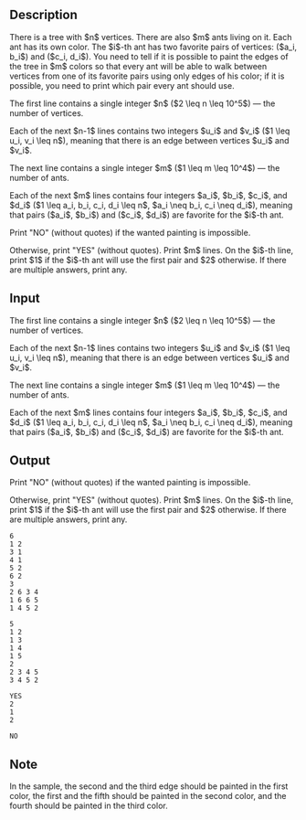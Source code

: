 ## Description

<div><p>There is a tree with $n$ vertices. There are also $m$ ants living on it. Each ant has its own color. The $i$-th ant has two favorite pairs of vertices: ($a_i, b_i$) and ($c_i, d_i$). You need to tell if it is possible to paint the edges of the tree in $m$ colors so that every ant will be able to walk between vertices from one of its favorite pairs using only edges of his color; if it is possible, you need to print which pair every ant should use.</p></div><div class="input-specification"><p>The first line contains a single integer $n$ ($2 \leq n \leq 10^5$)&nbsp;— the number of vertices.</p><p>Each of the next $n-1$ lines contains two integers $u_i$ and $v_i$ ($1 \leq u_i, v_i \leq n$), meaning that there is an edge between vertices $u_i$ and $v_i$.</p><p>The next line contains a single integer $m$ ($1 \leq m \leq 10^4$)&nbsp;— the number of ants.</p><p>Each of the next $m$ lines contains four integers $a_i$, $b_i$, $c_i$, and $d_i$ ($1 \leq a_i, b_i, c_i, d_i \leq n$, $a_i \neq b_i, c_i \neq d_i$), meaning that pairs ($a_i$, $b_i$) and ($c_i$, $d_i$) are favorite for the $i$-th ant.</p></div><div class="output-specification"><p>Print "<span class="tex-font-style-tt">NO</span>" (without quotes) if the wanted painting is impossible.</p><p>Otherwise, print "<span class="tex-font-style-tt">YES</span>" (without quotes). Print $m$ lines. On the $i$-th line, print $1$ if the $i$-th ant will use the first pair and $2$ otherwise. If there are multiple answers, print any.</p></div>

## Input

<p>The first line contains a single integer $n$ ($2 \leq n \leq 10^5$)&nbsp;— the number of vertices.</p><p>Each of the next $n-1$ lines contains two integers $u_i$ and $v_i$ ($1 \leq u_i, v_i \leq n$), meaning that there is an edge between vertices $u_i$ and $v_i$.</p><p>The next line contains a single integer $m$ ($1 \leq m \leq 10^4$)&nbsp;— the number of ants.</p><p>Each of the next $m$ lines contains four integers $a_i$, $b_i$, $c_i$, and $d_i$ ($1 \leq a_i, b_i, c_i, d_i \leq n$, $a_i \neq b_i, c_i \neq d_i$), meaning that pairs ($a_i$, $b_i$) and ($c_i$, $d_i$) are favorite for the $i$-th ant.</p>

## Output

<p>Print "<span class="tex-font-style-tt">NO</span>" (without quotes) if the wanted painting is impossible.</p><p>Otherwise, print "<span class="tex-font-style-tt">YES</span>" (without quotes). Print $m$ lines. On the $i$-th line, print $1$ if the $i$-th ant will use the first pair and $2$ otherwise. If there are multiple answers, print any.</p>





```input1
6
1 2
3 1
4 1
5 2
6 2
3
2 6 3 4
1 6 6 5
1 4 5 2

```




```input2
5
1 2
1 3
1 4
1 5
2
2 3 4 5
3 4 5 2

```




```output1
YES
2
1
2

```




```output2
NO

```



## Note

<p>In the sample, the second and the third edge should be painted in the first color, the first and the fifth should be painted in the second color, and the fourth should be painted in the third color.</p>
